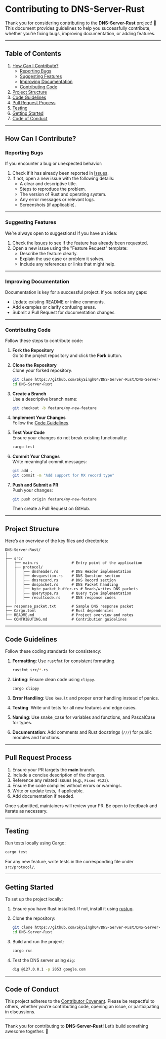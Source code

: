 # Contributing to DNS-Server-Rust

Thank you for considering contributing to the **DNS-Server-Rust** project! 🎉 This document provides guidelines to help you successfully contribute, whether you’re fixing bugs, improving documentation, or adding features.

---

## Table of Contents
1. [How Can I Contribute?](#how-can-i-contribute)
   - [Reporting Bugs](#reporting-bugs)
   - [Suggesting Features](#suggesting-features)
   - [Improving Documentation](#improving-documentation)
   - [Contributing Code](#contributing-code)
2. [Project Structure](#project-structure)
3. [Code Guidelines](#code-guidelines)
4. [Pull Request Process](#pull-request-process)
5. [Testing](#testing)
6. [Getting Started](#getting-started)
7. [Code of Conduct](#code-of-conduct)

---

## How Can I Contribute?

### Reporting Bugs

If you encounter a bug or unexpected behavior:
1. Check if it has already been reported in [Issues](https://github.com/SkySingh04/DNS-Server-Rust/issues).
2. If not, open a new issue with the following details:
   - A clear and descriptive title.
   - Steps to reproduce the problem.
   - The version of Rust and operating system.
   - Any error messages or relevant logs.
   - Screenshots (if applicable).

---

### Suggesting Features

We’re always open to suggestions! If you have an idea:
1. Check the [Issues](https://github.com/SkySingh04/DNS-Server-Rust/issues) to see if the feature has already been requested.
2. Open a new issue using the "Feature Request" template:
   - Describe the feature clearly.
   - Explain the use case or problem it solves.
   - Include any references or links that might help.

---

### Improving Documentation

Documentation is key for a successful project. If you notice any gaps:
- Update existing README or inline comments.
- Add examples or clarify confusing areas.
- Submit a Pull Request for documentation changes.

---

### Contributing Code

Follow these steps to contribute code:
1. **Fork the Repository**  
   Go to the project repository and click the **Fork** button.

2. **Clone the Repository**  
   Clone your forked repository:
   ```bash
   git clone https://github.com/SkySingh04/DNS-Server-Rust/DNS-Server-Rust.git
   cd DNS-Server-Rust
   ```

3. **Create a Branch**  
   Use a descriptive branch name:
   ```bash
   git checkout -b feature/my-new-feature
   ```

4. **Implement Your Changes**  
   Follow the [Code Guidelines](#code-guidelines).

5. **Test Your Code**  
   Ensure your changes do not break existing functionality:
   ```bash
   cargo test
   ```

6. **Commit Your Changes**  
   Write meaningful commit messages:
   ```bash
   git add .
   git commit -m "Add support for MX record type"
   ```

7. **Push and Submit a PR**  
   Push your changes:
   ```bash
   git push origin feature/my-new-feature
   ```
   Then create a Pull Request on GitHub.

---

## Project Structure

Here’s an overview of the key files and directories:

```
DNS-Server-Rust/
│
├── src/
│   ├── main.rs               # Entry point of the application
│   ├── protocol/
│   │   ├── dnsheader.rs      # DNS Header implementation
│   │   ├── dnsquestion.rs    # DNS Question section
│   │   ├── dnsrecord.rs      # DNS Record section
│   │   ├── dnspacket.rs      # DNS Packet handling
│   │   ├── byte_packet_buffer.rs # Reads/writes DNS packets
│   │   ├── querytype.rs      # Query type implementation
│   │   ├── resultcode.rs     # DNS response codes
│   │
├── response_packet.txt       # Sample DNS response packet
├── Cargo.toml                # Rust dependencies
├── README.md                 # Project overview and notes
└── CONTRIBUTING.md           # Contribution guidelines
```

---

## Code Guidelines

Follow these coding standards for consistency:
1. **Formatting**: Use `rustfmt` for consistent formatting.
   ```bash
   rustfmt src/*.rs
   ```

2. **Linting**: Ensure clean code using `clippy`.
   ```bash
   cargo clippy
   ```

3. **Error Handling**: Use `Result` and proper error handling instead of panics.

4. **Testing**: Write unit tests for all new features and edge cases.

5. **Naming**: Use snake_case for variables and functions, and PascalCase for types.

6. **Documentation**: Add comments and Rust docstrings (`///`) for public modules and functions.

---

## Pull Request Process

1. Ensure your PR targets the **main** branch.
2. Include a concise description of the changes.
3. Reference any related issues (e.g., `Fixes #123`).
4. Ensure the code compiles without errors or warnings.
5. Write or update tests, if applicable.
6. Add documentation if needed.

Once submitted, maintainers will review your PR. Be open to feedback and iterate as necessary.

---

## Testing

Run tests locally using Cargo:
```bash
cargo test
```

For any new feature, write tests in the corresponding file under `src/protocol/`.

---

## Getting Started

To set up the project locally:
1. Ensure you have Rust installed. If not, install it using [rustup](https://rustup.rs/).
2. Clone the repository:
   ```bash
   git clone https://github.com/SkySingh04/DNS-Server-Rust/DNS-Server-Rust.git
   cd DNS-Server-Rust
   ```
3. Build and run the project:
   ```bash
   cargo run
   ```

4. Test the DNS server using `dig`:
   ```bash
   dig @127.0.0.1 -p 2053 google.com
   ```

---

## Code of Conduct

This project adheres to the [Contributor Covenant](https://www.contributor-covenant.org/). Please be respectful to others, whether you’re contributing code, opening an issue, or participating in discussions.

---

Thank you for contributing to **DNS-Server-Rust**! Let’s build something awesome together. 🚀
